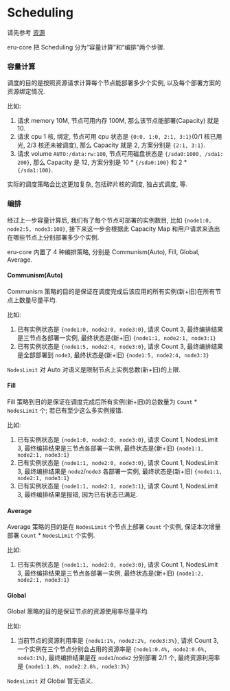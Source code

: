 # Scheduling

请先参考 [资源](todo)

eru-core 把 Scheduling 分为“容量计算”和“编排”两个步骤.

### 容量计算

调度的目的是按照资源请求计算每个节点能部署多少个实例, 以及每个部署方案的资源绑定情况.

比如:

1. 请求 memory 10M, 节点可用内存 100M, 那么该节点能部署(Capacity) 就是 10.
2. 请求 cpu 1 核, 绑定, 节点可用 cpu 状态是 `{0:0, 1:0, 2:1, 3:1}`(0/1 核已用光, 2/3 核还未被调度), 那么 Capacity 就是 2, 方案分别是 `{2:1, 3:1}`.
3. 请求 volume `AUTO:/data:rw:100`, 节点可用磁盘状态是 `{/sda0:1000, /sda1: 200}`, 那么 Capacity 是 12, 方案分别是 10 * `{/sda0:100}` 和 2 * `{/sda1:100}`.

实际的调度策略会比这更加复杂, 包括碎片核的调度, 独占式调度, 等.

### 编排

经过上一步容量计算后, 我们有了每个节点可部署的实例数目, 比如 `{node1:0, node2:5, node3:100}`, 接下来这一步会根据此 Capacity Map 和用户请求来选出在哪些节点上分别部署多少个实例.

eru-core 内置了 4 种编排策略, 分别是 Communism(Auto), Fill, Global, Average.

#### Communism(Auto)

Communism 策略的目的是保证在调度完成后该应用的所有实例(新+旧)在所有节点上数量尽量平均.

比如:

1. 已有实例状态是 `{node1:0, node2:0, node3:0}`, 请求 Count 3, 最终编排结果是三节点各部署一实例, 最终状态是(新+旧) `{node1:1, node2:1, node3:1}`
2. 已有实例状态是 `{node1:5, node2:4, node3:0}`, 请求 Count 3, 最终编排结果是全部部署到 `node3`, 最终状态是(新+旧) `{node1:5, node2:4, node3:3}`

`NodesLimit` 对 Auto 对语义是限制节点上实例总数(新+旧)的上限.

#### Fill

Fill 策略到目的是保证在调度完成后所有实例(新+旧)的总数量为 `Count` * `NodesLimit` 个; 若已有至少这么多实例报错.

比如:

1. 已有实例状态是 `{node1:0, node2:0, node3:0}`, 请求 Count 1, NodesLimit 3, 最终编排结果是三节点各部署一实例, 最终状态是(新+旧) `{node1:1, node2:1, node3:1}`
2. 已有实例状态是 `{node1:1, node2:0, node3:0}`, 请求 Count 1, NodesLimit 3, 最终编排结果是 `node2`/`node3` 各部署一实例, 最终状态是(新+旧) `{node1:1, node2:1, node3:1}`
3. 已有实例状态是 `{node1:1, node2:1, node3:1}`, 请求 Count 1, NodesLimit 3, 最终编排结果是报错, 因为已有状态已满足.

#### Average

Average 策略的目的是在 `NodesLimit` 个节点上部署 `Count` 个实例, 保证本次增量部署 `Count` * `NodesLimit` 个实例.

比如:

1. 已有实例状态是 `{node1:1, node2:0, node3:0}`, 请求 Count 1, NodesLimit 3, 最终编排结果是三节点各部署一实例, 最终状态是(新+旧) `{node1:2, node2:1, node3:1}`

#### Global

Global 策略的目的是保证节点的资源使用率尽量平均.

比如:

1. 当前节点的资源利用率是 `{node1:1%, node2:2%, node3:3%}`, 请求 Count 3, 一个实例在三个节点分别会占用的资源率是 `{node1:0.4%, node2:0.6%, node3:1%}`, 最终编排结果是在 `node1`/`node2` 分别部署 2/1 个, 最终资源利用率是 `{node1:1.8%, node2:2.6%, node3:3%}`

`NodesLimit` 对 Global 暂无语义.
